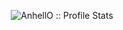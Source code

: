 <!-- Hola, soy Lucas -->

<p align="center"><img src="https://github-readme-stats.vercel.app/api?username=basoalto&show_icons=true&theme=synthwave" alt="AnhellO :: Profile Stats" /></p>

<!--

Here are some ideas to get you started:

- 🔭 I’m currently working on ...
- 🌱 I’m currently learning ...
- 👯 I’m looking to collaborate on ...
- 🤔 I’m looking for help with ...
- 💬 Ask me about ...
- 📫 How to reach me: ...
- 😄 Pronouns: ...
- ⚡ Fun fact: ...
-->
